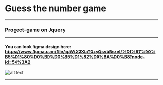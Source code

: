 # Guess the number game

---

### Progect-game on Jquery

---

#### You can look figma design here: https://www.figma.com/file/apWtX3XiaT0zyQsvbBexeI/%D1%87%D0%B5%D1%80%D0%BD%D0%B5%D1%82%D0%BA%D0%B8?node-id=54%3A2

![alt text](https://drive.google.com/file/d/1y_v6RrdyVuivRUku_o59JtcfbIQUNk_G/view?usp=sharing "Figma preview")

---
